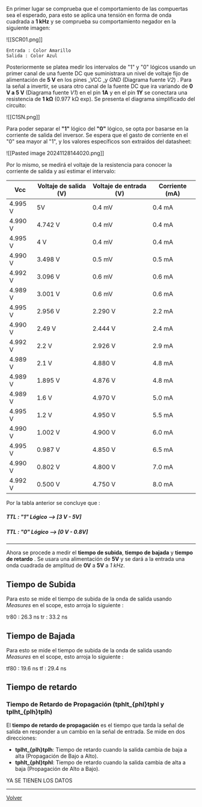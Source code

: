 En primer lugar se comprueba que el comportamiento de las compuertas sea el esperado, para esto se aplica una tensión en forma de onda cuadrada a **1 kHz** y se comprueba su comportamiento negador en la siguiente imagen:

![[SCR01.png]]

	Entrada : Color Amarillo
	Salida : Color Azul

Posteriormente se platea medir los intervalos de "1" y "0" lógicos usando un primer canal de una fuente DC que suministrara un nivel de voltaje fijo de alimentación de **5 V** en los pines _VCC _y _GND_ (Diagrama fuente *V2*) .  Para la señal a invertir, se usara otro canal de la fuente DC que ira variando de **0 V a 5 V**  (Diagrama fuente *V1*) en el pin **1A**  y  en el pin  **1Y** se conectara una resistencia de **1 kΩ** (0.977 kΩ exp).  Se presenta el diagrama simplificado del circuito:

![[C1SN.png]]

Para poder separar el **"1"** lógico del **"0"** lógico,  se opta por basarse en la corriente de salida del inversor. Se espera que el gasto de corriente en el "0" sea mayor al "1", y los valores específicos son extraídos del datasheet:

![[Pasted image 20241128144020.png]]

Por lo mismo, se medirá el voltaje de la resistencia para conocer la corriente de salida y así estimar el intervalo:

| **Vcc**   | **Voltaje de salida (V)** | **Voltaje de entrada (V)** | **Corriente (mA)** |
|-----------|---------------------------|----------------------------|---------------------|
| 4.995 V   | 5V                        | 0.4 mV                     | 0.4 mA              |
| 4.990 V   | 4.742 V                   | 0.4 mV                     | 0.4 mA              |
| 4.995 V   | 4 V                       | 0.4 mV                     | 0.4 mA              |
| 4.990 V   | 3.498 V                   | 0.5 mV                     | 0.5 mA              |
| 4.992 V   | 3.096 V                   | 0.6 mV                     | 0.6 mA              |
| 4.989 V   | 3.001 V                   | 0.6 mV                     | 0.6 mA              |
| 4.995 V   | 2.956 V                   | 2.290 V                    | 2.2 mA              |
| 4.990 V   | 2.49 V                    | 2.444 V                    | 2.4 mA              |
| 4.992 V   | 2.2 V                     | 2.926 V                    | 2.9 mA              |
| 4.989 V   | 2.1 V                     | 4.880 V                    | 4.8 mA              |
| 4.989 V   | 1.895 V                   | 4.876 V                    | 4.8 mA              |
| 4.989 V   | 1.6 V                     | 4.970 V                    | 5.0 mA              |
| 4.995 V   | 1.2 V                     | 4.950 V                    | 5.5 mA              |
| 4.990 V   | 1.002 V                   | 4.900 V                    | 6.0 mA              |
| 4.995 V   | 0.987 V                   | 4.850 V                    | 6.5 mA              |
| 4.990 V   | 0.802 V                   | 4.800 V                    | 7.0 mA              |
| 4.992 V   | 0.500 V                   | 4.750 V                    | 8.0 mA              |

Por la tabla anterior se concluye que :

##### TTL : "1" Lógico  --> [3 V - 5V]
##### TTL : "0" Lógico  --> [0 V - 0.8V]

--- 

Ahora se procede a medir el **tiempo de subida**, **tiempo de bajada** y **tiempo de retardo** . Se usara una alimentación de **5V** y se dará a la entrada una onda cuadrada de amplitud de **0V** a **5V** a _1 kHz_.

## Tiempo de Subida

Para esto se mide el tiempo de subida de la onda de salida usando _Measures_ en el scope, esto arroja lo siguiente :

tr80 : 26.3 ns
tr : 33.2 ns
## Tiempo de Bajada

Para esto se mide el tiempo de subida de la onda de salida usando _Measures_ en el scope, esto arroja lo siguiente :

tf80 : 19.6 ns
tf : 29.4 ns

## Tiempo de retardo

### Tiempo de Retardo de Propagación (tphlt_{phl}tphl​ y tplht_{plh}tplh​)

El **tiempo de retardo de propagación** es el tiempo que tarda la señal de salida en responder a un cambio en la señal de entrada. Se mide en dos direcciones:

- **tplht_{plh}tplh​**: Tiempo de retardo cuando la salida cambia de baja a alta (Propagación de Bajo a Alto).
- **tphlt_{phl}tphl​**: Tiempo de retardo cuando la salida cambia de alta a baja (Propagación de Alto a Bajo).

YA SE TIENEN LOS DATOS


---


[Volver](https://github.com/juamorenogo/Digital_2024_2/tree/main/Lab_01/SN70LS04)
